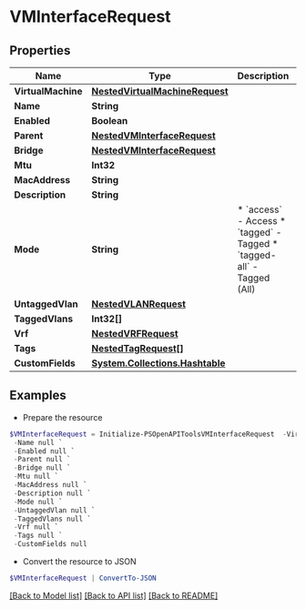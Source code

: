 # VMInterfaceRequest
## Properties

Name | Type | Description | Notes
------------ | ------------- | ------------- | -------------
**VirtualMachine** | [**NestedVirtualMachineRequest**](NestedVirtualMachineRequest.md) |  | 
**Name** | **String** |  | 
**Enabled** | **Boolean** |  | [optional] 
**Parent** | [**NestedVMInterfaceRequest**](NestedVMInterfaceRequest.md) |  | [optional] 
**Bridge** | [**NestedVMInterfaceRequest**](NestedVMInterfaceRequest.md) |  | [optional] 
**Mtu** | **Int32** |  | [optional] 
**MacAddress** | **String** |  | [optional] 
**Description** | **String** |  | [optional] 
**Mode** | **String** | * &#x60;access&#x60; - Access * &#x60;tagged&#x60; - Tagged * &#x60;tagged-all&#x60; - Tagged (All) | [optional] 
**UntaggedVlan** | [**NestedVLANRequest**](NestedVLANRequest.md) |  | [optional] 
**TaggedVlans** | **Int32[]** |  | [optional] 
**Vrf** | [**NestedVRFRequest**](NestedVRFRequest.md) |  | [optional] 
**Tags** | [**NestedTagRequest[]**](NestedTagRequest.md) |  | [optional] 
**CustomFields** | [**System.Collections.Hashtable**](AnyType.md) |  | [optional] 

## Examples

- Prepare the resource
```powershell
$VMInterfaceRequest = Initialize-PSOpenAPIToolsVMInterfaceRequest  -VirtualMachine null `
 -Name null `
 -Enabled null `
 -Parent null `
 -Bridge null `
 -Mtu null `
 -MacAddress null `
 -Description null `
 -Mode null `
 -UntaggedVlan null `
 -TaggedVlans null `
 -Vrf null `
 -Tags null `
 -CustomFields null
```

- Convert the resource to JSON
```powershell
$VMInterfaceRequest | ConvertTo-JSON
```

[[Back to Model list]](../README.md#documentation-for-models) [[Back to API list]](../README.md#documentation-for-api-endpoints) [[Back to README]](../README.md)

